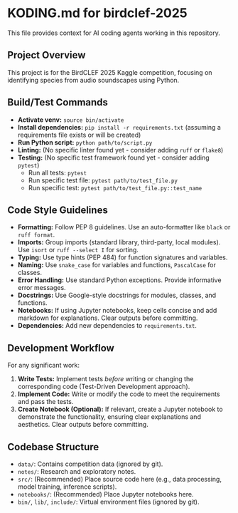 # KODING.md for birdclef-2025

This file provides context for AI coding agents working in this repository.

## Project Overview

This project is for the BirdCLEF 2025 Kaggle competition, focusing on identifying species from audio soundscapes using Python.

## Build/Test Commands

*   **Activate venv:** `source bin/activate`
*   **Install dependencies:** `pip install -r requirements.txt` (assuming a requirements file exists or will be created)
*   **Run Python script:** `python path/to/script.py`
*   **Linting:** (No specific linter found yet - consider adding `ruff` or `flake8`)
*   **Testing:** (No specific test framework found yet - consider adding `pytest`)
    *   Run all tests: `pytest`
    *   Run specific test file: `pytest path/to/test_file.py`
    *   Run specific test: `pytest path/to/test_file.py::test_name`

## Code Style Guidelines

*   **Formatting:** Follow PEP 8 guidelines. Use an auto-formatter like `black` or `ruff format`.
*   **Imports:** Group imports (standard library, third-party, local modules). Use `isort` or `ruff --select I` for sorting.
*   **Typing:** Use type hints (PEP 484) for function signatures and variables.
*   **Naming:** Use `snake_case` for variables and functions, `PascalCase` for classes.
*   **Error Handling:** Use standard Python exceptions. Provide informative error messages.
*   **Docstrings:** Use Google-style docstrings for modules, classes, and functions.
*   **Notebooks:** If using Jupyter notebooks, keep cells concise and add markdown for explanations. Clear outputs before committing.
*   **Dependencies:** Add new dependencies to `requirements.txt`.

## Development Workflow

For any significant work:

1.  **Write Tests:** Implement tests *before* writing or changing the corresponding code (Test-Driven Development approach).
2.  **Implement Code:** Write or modify the code to meet the requirements and pass the tests.
3.  **Create Notebook (Optional):** If relevant, create a Jupyter notebook to demonstrate the functionality, ensuring clear explanations and aesthetics. Clear outputs before committing.

## Codebase Structure

*   `data/`: Contains competition data (ignored by git).
*   `notes/`: Research and exploratory notes.
*   `src/`: (Recommended) Place source code here (e.g., data processing, model training, inference scripts).
*   `notebooks/`: (Recommended) Place Jupyter notebooks here.
*   `bin/`, `lib/`, `include/`: Virtual environment files (ignored by git).
